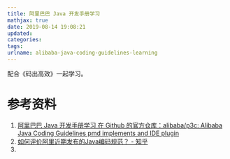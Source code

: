 ```yaml
---
title: 阿里巴巴 Java 开发手册学习
mathjax: true
date: 2019-08-14 19:08:21
updated:
categories:
tags:
urlname: alibaba-java-coding-guidelines-learning
---
```


配合《码出高效》一起学习。

<!-- more -->



# 参考资料

1. [阿里巴巴 Java 开发手册学习 在 Github 的官方仓库：alibaba/p3c: Alibaba Java Coding Guidelines pmd implements and IDE plugin](https://github.com/alibaba/p3c)
2. [如何评价阿里近期发布的Java编码规范？ - 知乎](https://www.zhihu.com/question/55642203)
3. 